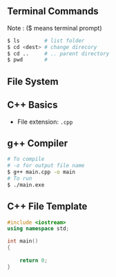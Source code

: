 ## Terminal Commands
Note : ($ means terminal prompt)
```bash
$ ls        # list folder
$ cd <dest> # change direcory
$ cd ..     # .. parent directory
$ pwd       #
```

## File System


## C++ Basics
- File extension: `.cpp`

## g++ Compiler
```bash
# To compile
# -o for output file name
$ g++ main.cpp -o main
# To run
$ ./main.exe
```

## C++ File Template
```c++
#include <iostream>
using namespace std;

int main()
{
    
    return 0;
}
```